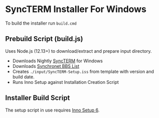 # SyncTERM Installer For Windows

To build the installer run `build.cmd`

## Prebuild Script (build.js)

Uses Node.js (12.13+) to download/extract and prepare input directory.

* Downloads Nightly [SyncTERM](https://syncterm.bbsdev.net/) for Windows
* Downloads [Synchronet BBS List](http://vert.synchro.net/sbbslist.ssjs)
* Creates `./input/SyncTERM-Setup.iss` from template with version and build date.
* Runs Inno Setup against Installation Creation Script

## Installer Build Script

The setup script in use requires [Inno Setup 6](http://www.jrsoftware.org/isdl.php).
